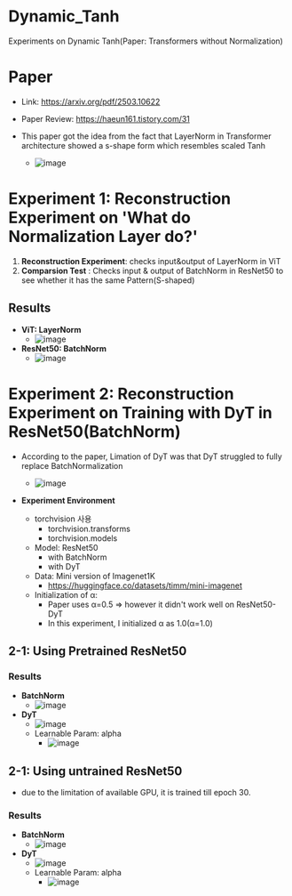 # Dynamic_Tanh
Experiments on Dynamic Tanh(Paper: Transformers without Normalization)

# Paper
- Link: https://arxiv.org/pdf/2503.10622
- Paper Review: https://haeun161.tistory.com/31

- This paper got the idea from the fact that LayerNorm in Transformer architecture showed a s-shape form which resembles scaled Tanh
  - ![image](https://github.com/user-attachments/assets/c6fa230e-1610-4b6a-a154-d253263bffc3)

# Experiment 1: Reconstruction Experiment on 'What do Normalization Layer do?'
1. **Reconstruction Experiment**: checks input&output of LayerNorm in ViT
2. **Comparsion Test** : Checks input & output of BatchNorm in ResNet50 to see whether it has the same Pattern(S-shaped)

## Results
- **ViT: LayerNorm**
  - ![image](https://github.com/user-attachments/assets/80c4aa36-b137-4d36-bbad-5e950fb1e187)
- **ResNet50: BatchNorm**
  - ![image](https://github.com/user-attachments/assets/7de461a7-fd31-4552-ae7c-ff5dfe5b4e10)



# Experiment 2: Reconstruction Experiment on Training with DyT in ResNet50(BatchNorm)
- According to the paper, Limation of DyT was that DyT struggled to fully replace BatchNormalization
  - ![image](https://github.com/user-attachments/assets/e8a6ca66-b715-4d06-96dc-8bf72aa5474d)
    
- **Experiment Environment**
  - torchvision 사용
    - torchvision.transforms
    - torchvision.models
  - Model: ResNet50
    - with BatchNorm
    - with DyT
  - Data: Mini version of Imagenet1K
    - https://huggingface.co/datasets/timm/mini-imagenet
  - Initialization of α:
    - Paper uses α=0.5 => however it didn't work well on ResNet50-DyT
    - In this experiment, I initialized α as 1.0(α=1.0)
    
  
## 2-1: Using Pretrained ResNet50
    
### Results
- **BatchNorm**
  - ![image](https://github.com/user-attachments/assets/116ce909-6607-4dbd-8210-b9510af1ce55)
- **DyT**
  - ![image](https://github.com/user-attachments/assets/ced9c5e5-67bc-464e-94a7-c266fb1824ab)
  - Learnable Param: alpha
    - ![image](https://github.com/user-attachments/assets/2bf71505-abac-42e8-a552-553398fa499a)

## 2-1: Using untrained ResNet50
 - due to the limitation of available GPU, it is trained till epoch 30.

### Results
- **BatchNorm**
  - ![image](https://github.com/user-attachments/assets/56c4ad28-c093-448a-a1ea-80dbe0555b63)
- **DyT**
  - ![image](https://github.com/user-attachments/assets/7ce761d3-d812-4f15-af95-74544caee483)
  - Learnable Param: alpha
    - ![image](https://github.com/user-attachments/assets/ea588dde-506c-4f59-b54f-0349336fb1be)


